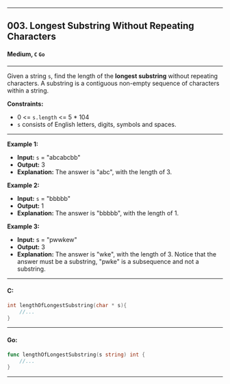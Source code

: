 ___
## 003. Longest Substring Without Repeating Characters
#### Medium, **`C` `Go`**

___
Given a string `s`, find the length of the **longest substring** without repeating characters. A substring is a contiguous non-empty sequence of characters within a string.

**Constraints:**

* 0 <= `s.length` <= 5 * 104
* `s` consists of English letters, digits, symbols and spaces.


___
**Example 1:**
* **Input:** `s` = "abcabcbb"
* **Output:** 3
* **Explanation:** The answer is "abc", with the length of 3.


**Example 2:**
* **Input:** `s` = "bbbbb"
* **Output:** 1
* **Explanation:** The answer is "bbbbb", with the length of 1.

**Example 3:**
* **Input:** s = "pwwkew"
* **Output:** 3
* **Explanation:** The answer is "wke", with the length of 3. Notice that the answer must be a substring, "pwke" is a subsequence and not a substring.

---

#### C:
```C
int lengthOfLongestSubstring(char * s){
    //...
}
```
---
#### Go:
```Go
func lengthOfLongestSubstring(s string) int {
    //...
}
```
---
